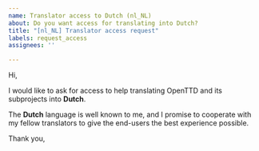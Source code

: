 ```yaml
---
name: Translator access to Dutch (nl_NL)
about: Do you want access for translating into Dutch?
title: "[nl_NL] Translator access request"
labels: request_access
assignees: ''

---
```


<!-- translator: nl_NL -->
<!-- Please do not edit the header of this template. -->

Hi,

I would like to ask for access to help translating OpenTTD and its subprojects into **Dutch**.

The **Dutch** language is well known to me, and I promise to cooperate with my fellow translators to give the end-users the best experience possible.

<!-- Please do not edit the above message. Do feel free to add a personal note after this line. -->

Thank you,
